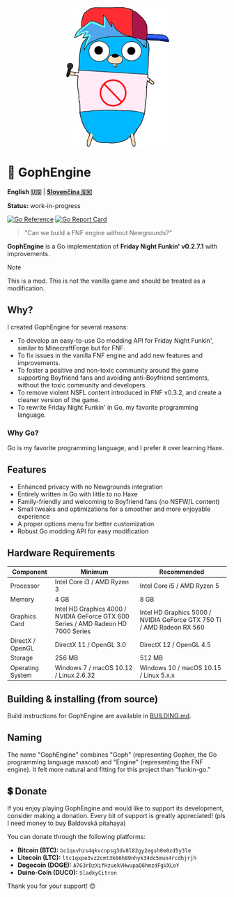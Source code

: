 <p align="center">
    <img src="https://github.com/MatusOllah/gophengine/blob/main/docs/bf-gopher_240x320.png" alt="GophEngine logo">
</p>

# 🎤 GophEngine

**English 🇺🇸** | **[Slovenčina 🇸🇰](https://github.com/MatusOllah/gophengine/blob/main/docs/README.sk.md)**

**Status:** work-in-progress

[![Go Reference](https://pkg.go.dev/badge/github.com/MatusOllah/gophengine.svg)](https://pkg.go.dev/github.com/MatusOllah/gophengine) [![Go Report Card](https://goreportcard.com/badge/github.com/MatusOllah/gophengine)](https://goreportcard.com/report/github.com/MatusOllah/gophengine)

> "Can we build a FNF engine without Newgrounds?"

**GophEngine** is a Go implementation of **Friday Night Funkin' v0.2.7.1** with improvements.

> [!NOTE]
> This is a mod. This is not the vanilla game and should be treated as a modification.

## Why?

I created GophEngine for several reasons:

* To develop an easy-to-use Go modding API for Friday Night Funkin', similar to MinecraftForge but for FNF.
* To fix issues in the vanilla FNF engine and add new features and improvements.
* To foster a positive and non-toxic community around the game supporting Boyfriend fans and avoiding anti-Boyfriend sentiments, without the toxic community and developers.
* To remove violent NSFL content introduced in FNF v0.3.2, and create a cleaner version of the game.
* To rewrite Friday Night Funkin' in Go, my favorite programming language.

### Why Go?

Go is my favorite programming language, and I prefer it over learning Haxe.

## Features

* Enhanced privacy with no Newgrounds integration
* Entirely written in Go with little to no Haxe
* Family-friendly and welcoming to Boyfriend fans (no NSFW/L content)
* Small tweaks and optimizations for a smoother and more enjoyable experience
* A proper options menu for better customization
* Robust Go modding API for easy modification

## Hardware Requirements

| Component         | Minimum                                                                            | Recommended                                                             |
|-------------------|------------------------------------------------------------------------------------|-------------------------------------------------------------------------|
| Processor         | Intel Core i3 / AMD Ryzen 3                                                        | Intel Core i5 / AMD Ryzen 5                                             |
| Memory            | 4 GB                                                                               | 8 GB                                                                    |
| Graphics Card     | Intel HD Graphics 4000 / NVIDIA GeForce GTX 600 Series / AMD Radeon HD 7000 Series | Intel HD Graphics 5000 / NVIDIA GeForce GTX 750 Ti / AMD Radeon RX 560  |
| DirectX / OpenGL  | DirectX 11 / OpenGL 3.0                                                            | DirectX 12 / OpenGL 4.5                                                 |
| Storage           | 256 MB                                                                             | 512 MB                                                                  |
| Operating System  | Windows 7 / macOS 10.12 / Linux 2.6.32                                             | Windows 10 / macOS 10.15 / Linux 5.x.x                                  |

## Building & installing (from source)

Build instructions for GophEngine are available in [BUILDING.md](https://github.com/MatusOllah/gophengine/blob/main/docs/BUILDING.md).

## Naming

The name "GophEngine" combines "Goph" (representing Gopher, the Go programming language mascot) and "Engine" (representing the FNF engine). It felt more natural and fitting for this project than "funkin-go."

## 💲 Donate

If you enjoy playing GophEngine and would like to support its development, consider making a donation. Every bit of support is greatly appreciated! (pls I need money to buy Baldovská pitahaya)

You can donate through the following platforms:

* **Bitcoin (BTC):** `bc1quvhzs4qkvcnpsg3dv8l82gy2egsh0e0zd5y3le`
* **Litecoin (LTC):** `ltc1qxpe3vz2cmt3k66h89nhyk34dc5mun4rcdhjrjh`
* **Dogecoin (DOGE):** `A7G3rDzXifHzuekVHwupaQ6hmzdFgVXLoY`
* **Duino-Coin (DUCO):** `SladkyCitron`

Thank you for your support! 😊
